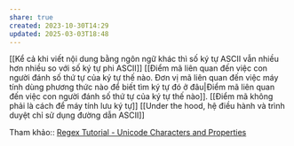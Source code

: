 ```yaml
---
share: true
created: 2023-10-30T14:29
updated: 2025-03-03T18:48
---
```

[[Kể cả khi viết nội dung bằng ngôn ngữ khác thì số ký tự ASCII vẫn nhiều hơn nhiều so với số ký tự phi ASCII]]
[[Điểm mã liên quan đến việc con người đánh số thứ tự của ký tự thế nào. Đơn vị mã liên quan đến việc máy tính dùng phương thức nào để biết tìm ký tự đó ở đâu|Điểm mã liên quan đến việc con người đánh số thứ tự của ký tự thế nào]]. [[Điểm mã không phải là cách để máy tính lưu ký tự]] 
[[Under the hood, hệ điều hành và trình duyệt chỉ sử dụng đường dẫn ASCII]]



Tham khảo:: [Regex Tutorial - Unicode Characters and Properties](https://www.regular-expressions.info/unicode.html)